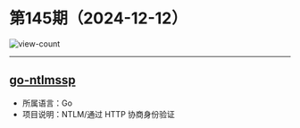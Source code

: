 # 第145期（2024-12-12）

![view-count](https://count.getloli.com/@xiaoxuan6-weekly-20241212)

---
## [go-ntlmssp](https://github.com/Azure/go-ntlmssp)
- 所属语言：Go
- 项目说明：NTLM/通过 HTTP 协商身份验证
